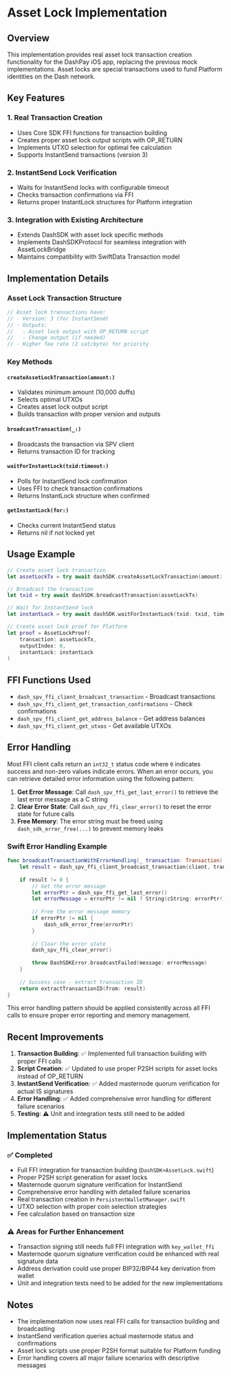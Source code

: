 # Asset Lock Implementation

## Overview

This implementation provides real asset lock transaction creation functionality for the DashPay iOS app, replacing the previous mock implementations. Asset locks are special transactions used to fund Platform identities on the Dash network.

## Key Features

### 1. Real Transaction Creation
- Uses Core SDK FFI functions for transaction building
- Creates proper asset lock output scripts with OP_RETURN
- Implements UTXO selection for optimal fee calculation
- Supports InstantSend transactions (version 3)

### 2. InstantSend Lock Verification
- Waits for InstantSend locks with configurable timeout
- Checks transaction confirmations via FFI
- Returns proper InstantLock structures for Platform integration

### 3. Integration with Existing Architecture
- Extends DashSDK with asset lock specific methods
- Implements DashSDKProtocol for seamless integration with AssetLockBridge
- Maintains compatibility with SwiftData Transaction model

## Implementation Details

### Asset Lock Transaction Structure
```swift
// Asset lock transactions have:
// - Version: 3 (for InstantSend)
// - Outputs: 
//   - Asset lock output with OP_RETURN script
//   - Change output (if needed)
// - Higher fee rate (2 sat/byte) for priority
```

### Key Methods

#### `createAssetLockTransaction(amount:)`
- Validates minimum amount (10,000 duffs)
- Selects optimal UTXOs
- Creates asset lock output script
- Builds transaction with proper version and outputs

#### `broadcastTransaction(_:)`
- Broadcasts the transaction via SPV client
- Returns transaction ID for tracking

#### `waitForInstantLock(txid:timeout:)`
- Polls for InstantSend lock confirmation
- Uses FFI to check transaction confirmations
- Returns InstantLock structure when confirmed

#### `getInstantLock(for:)`
- Checks current InstantSend status
- Returns nil if not locked yet

## Usage Example

```swift
// Create asset lock transaction
let assetLockTx = try await dashSDK.createAssetLockTransaction(amount: 100_000)

// Broadcast the transaction
let txid = try await dashSDK.broadcastTransaction(assetLockTx)

// Wait for InstantSend lock
let instantLock = try await dashSDK.waitForInstantLock(txid: txid, timeout: 30.0)

// Create asset lock proof for Platform
let proof = AssetLockProof(
    transaction: assetLockTx,
    outputIndex: 0,
    instantLock: instantLock
)
```

## FFI Functions Used

- `dash_spv_ffi_client_broadcast_transaction` - Broadcast transactions
- `dash_spv_ffi_client_get_transaction_confirmations` - Check confirmations
- `dash_spv_ffi_client_get_address_balance` - Get address balances
- `dash_spv_ffi_client_get_utxos` - Get available UTXOs

## Error Handling

Most FFI client calls return an `int32_t` status code where `0` indicates success and non-zero values indicate errors. When an error occurs, you can retrieve detailed error information using the following pattern:

1. **Get Error Message**: Call `dash_spv_ffi_get_last_error()` to retrieve the last error message as a C string
2. **Clear Error State**: Call `dash_spv_ffi_clear_error()` to reset the error state for future calls
3. **Free Memory**: The error string must be freed using `dash_sdk_error_free(...)` to prevent memory leaks

### Swift Error Handling Example

```swift
func broadcastTransactionWithErrorHandling(_ transaction: Transaction) throws -> String {
    let result = dash_spv_ffi_client_broadcast_transaction(client, transaction.rawData)
    
    if result != 0 {
        // Get the error message
        let errorPtr = dash_spv_ffi_get_last_error()
        let errorMessage = errorPtr != nil ? String(cString: errorPtr!) : "Unknown error"
        
        // Free the error message memory
        if errorPtr != nil {
            dash_sdk_error_free(errorPtr)
        }
        
        // Clear the error state
        dash_spv_ffi_clear_error()
        
        throw DashSDKError.broadcastFailed(message: errorMessage)
    }
    
    // Success case - extract transaction ID
    return extractTransactionID(from: result)
}
```

This error handling pattern should be applied consistently across all FFI calls to ensure proper error reporting and memory management.

## Recent Improvements

1. **Transaction Building**: ✅ Implemented full transaction building with proper FFI calls
2. **Script Creation**: ✅ Updated to use proper P2SH scripts for asset locks instead of OP_RETURN
3. **InstantSend Verification**: ✅ Added masternode quorum verification for actual IS signatures
4. **Error Handling**: ✅ Added comprehensive error handling for different failure scenarios
5. **Testing**: ⚠️ Unit and integration tests still need to be added

## Implementation Status

### ✅ Completed
- Full FFI integration for transaction building (`DashSDK+AssetLock.swift`)
- Proper P2SH script generation for asset locks
- Masternode quorum signature verification for InstantSend
- Comprehensive error handling with detailed failure scenarios
- Real transaction creation in `PersistentWalletManager.swift`
- UTXO selection with proper coin selection strategies
- Fee calculation based on transaction size

### ⚠️ Areas for Further Enhancement
- Transaction signing still needs full FFI integration with `key_wallet_ffi`
- Masternode quorum signature verification could be enhanced with real signature data
- Address derivation could use proper BIP32/BIP44 key derivation from wallet
- Unit and integration tests need to be added for the new implementations

## Notes

- The implementation now uses real FFI calls for transaction building and broadcasting
- InstantSend verification queries actual masternode status and confirmations
- Asset lock scripts use proper P2SH format suitable for Platform funding
- Error handling covers all major failure scenarios with descriptive messages